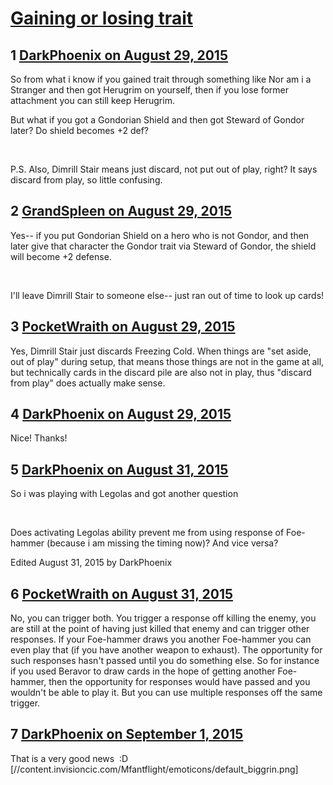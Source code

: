 # [Gaining or losing trait](https://community.fantasyflightgames.com/topic/186552-gaining-or-losing-trait/)

## 1 [DarkPhoenix on August 29, 2015](https://community.fantasyflightgames.com/topic/186552-gaining-or-losing-trait/?do=findComment&comment=1762394)

So from what i know if you gained trait through something like Nor am i a Stranger and then got Herugrim on yourself, then if you lose former attachment you can still keep Herugrim.

But what if you got a Gondorian Shield and then got Steward of Gondor later? Do shield becomes +2 def?

 

P.S. Also, Dimrill Stair means just discard, not put out of play, right? It says discard from play, so little confusing.

## 2 [GrandSpleen on August 29, 2015](https://community.fantasyflightgames.com/topic/186552-gaining-or-losing-trait/?do=findComment&comment=1762453)

Yes-- if you put Gondorian Shield on a hero who is not Gondor, and then later give that character the Gondor trait via Steward of Gondor, the shield will become +2 defense.  

 

I'll leave Dimrill Stair to someone else-- just ran out of time to look up cards!

## 3 [PocketWraith on August 29, 2015](https://community.fantasyflightgames.com/topic/186552-gaining-or-losing-trait/?do=findComment&comment=1762520)

Yes, Dimrill Stair just discards Freezing Cold. When things are "set aside, out of play" during setup, that means those things are not in the game at all, but technically cards in the discard pile are also not in play, thus "discard from play" does actually make sense.

## 4 [DarkPhoenix on August 29, 2015](https://community.fantasyflightgames.com/topic/186552-gaining-or-losing-trait/?do=findComment&comment=1762531)

Nice! Thanks!

## 5 [DarkPhoenix on August 31, 2015](https://community.fantasyflightgames.com/topic/186552-gaining-or-losing-trait/?do=findComment&comment=1764963)

So i was playing with Legolas and got another question

 

Does activating Legolas ability prevent me from using response of Foe-hammer (because i am missing the timing now)? And vice versa?

Edited August 31, 2015 by DarkPhoenix

## 6 [PocketWraith on August 31, 2015](https://community.fantasyflightgames.com/topic/186552-gaining-or-losing-trait/?do=findComment&comment=1765224)

No, you can trigger both. You trigger a response off killing the enemy, you are still at the point of having just killed that enemy and can trigger other responses. If your Foe-hammer draws you another Foe-hammer you can even play that (if you have another weapon to exhaust). The opportunity for such responses hasn't passed until you do something else. So for instance if you used Beravor to draw cards in the hope of getting another Foe-hammer, then the opportunity for responses would have passed and you wouldn't be able to play it. But you can use multiple responses off the same trigger.

## 7 [DarkPhoenix on September 1, 2015](https://community.fantasyflightgames.com/topic/186552-gaining-or-losing-trait/?do=findComment&comment=1766888)

That is a very good news  :D [//content.invisioncic.com/Mfantflight/emoticons/default_biggrin.png]

